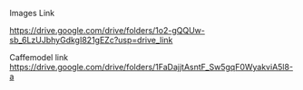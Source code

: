 Images Link

https://drive.google.com/drive/folders/1o2-gQQUw-sb_6LzUJbhyGdkgI821gEZc?usp=drive_link


Caffemodel link
https://drive.google.com/drive/folders/1FaDajjtAsntF_Sw5gqF0WyakviA5l8-a

